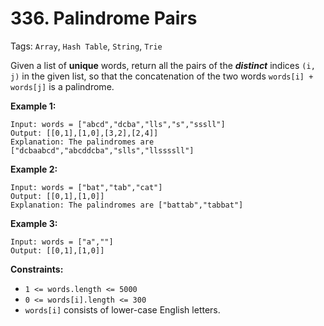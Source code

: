 # 336. Palindrome Pairs

Tags: `Array`, `Hash Table`, `String`, `Trie`

Given a list of **unique** words, return all the pairs of the **_distinct_** indices `(i, j)` in the given list, so that the concatenation of the two words `words[i] + words[j]` is a palindrome.

**Example 1:**

```
Input: words = ["abcd","dcba","lls","s","sssll"]
Output: [[0,1],[1,0],[3,2],[2,4]]
Explanation: The palindromes are ["dcbaabcd","abcddcba","slls","llssssll"]
```

**Example 2:**

```
Input: words = ["bat","tab","cat"]
Output: [[0,1],[1,0]]
Explanation: The palindromes are ["battab","tabbat"]
```

**Example 3:**

```
Input: words = ["a",""]
Output: [[0,1],[1,0]]
```

**Constraints:**

*   `1 <= words.length <= 5000`
*   `0 <= words[i].length <= 300`
*   `words[i]` consists of lower-case English letters.